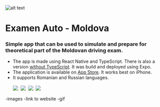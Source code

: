 ![alt text](https://examenautomoldova.files.wordpress.com/2023/02/icon.png?resize=100,100)
# Examen Auto - Moldova

### Simple app that can be used to simulate and prepare for theoretical part of the Moldovan driving exam.

- The app is made using React Native and TypeScript. There is also a version [without TypeScript](https://github.com/pavliuc75/driving-test-questions--no-ts-). It was build and deployed using Expo.
- The application is available on [App Store](https://apps.apple.com/dk/app/examen-auto-moldova/id1673150851). It works best on iPhone.
- It supports Romanian and Russian languages. 
<br/><br/>
![](https://examenautomoldova.files.wordpress.com/2023/02/simulator-screen-shot-iphone-14-pro-max-2023-02-21-at-20.51.19.png?resize=129,280)&nbsp;&nbsp;![](https://examenautomoldova.files.wordpress.com/2023/02/simulator-screen-shot-iphone-14-pro-max-2023-02-21-at-20.50.25.png?resize=129,280)&nbsp;&nbsp;![](https://examenautomoldova.files.wordpress.com/2023/02/simulator-screen-shot-iphone-14-pro-max-2023-02-21-at-20.50.32.png?resize=129,280)&nbsp;&nbsp;![](https://examenautomoldova.files.wordpress.com/2023/02/simulator-screen-shot-iphone-14-pro-max-2023-02-21-at-20.51.04.png?resize=129,280)           


-images
-link to website
-gif
